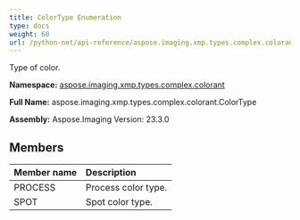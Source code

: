 ```yaml
---
title: ColorType Enumeration
type: docs
weight: 60
url: /python-net/api-reference/aspose.imaging.xmp.types.complex.colorant/colortype/
---
```


Type of color.

**Namespace:** [aspose.imaging.xmp.types.complex.colorant](/imaging/python-net/api-reference/aspose.imaging.xmp.types.complex.colorant/)

**Full Name:** aspose.imaging.xmp.types.complex.colorant.ColorType

**Assembly:**  Aspose.Imaging Version: 23.3.0

## **Members**
|**Member name**|**Description**|
| :- | :- |
|PROCESS|Process color type.|
|SPOT|Spot color type.|
